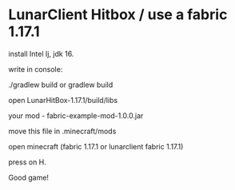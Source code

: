 # LunarClient Hitbox / use a fabric 1.17.1

install Intel Ij, jdk 16.

write in console:

./gradlew build or gradlew build

open LunarHitBox-1.17.1/build/libs

your mod - fabric-example-mod-1.0.0.jar

move this file in .minecraft/mods

open minecraft (fabric 1.17.1 or lunarclient fabric 1.17.1)

press on H.

Good game!
